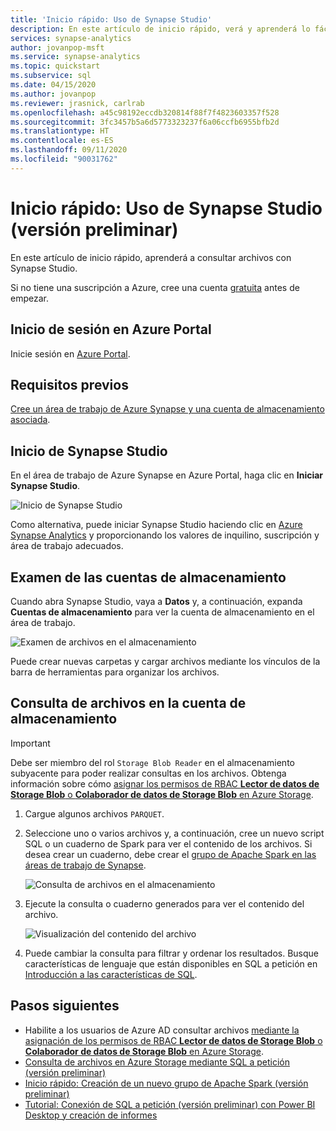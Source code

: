 ```yaml
---
title: 'Inicio rápido: Uso de Synapse Studio'
description: En este artículo de inicio rápido, verá y aprenderá lo fácil que es consultar diversos tipos de archivos mediante Synapse Studio.
services: synapse-analytics
author: jovanpop-msft
ms.service: synapse-analytics
ms.topic: quickstart
ms.subservice: sql
ms.date: 04/15/2020
ms.author: jovanpop
ms.reviewer: jrasnick, carlrab
ms.openlocfilehash: a45c98192eccdb320814f88f7f4823603357f528
ms.sourcegitcommit: 3fc3457b5a6d5773323237f6a06ccfb6955bfb2d
ms.translationtype: HT
ms.contentlocale: es-ES
ms.lasthandoff: 09/11/2020
ms.locfileid: "90031762"
---
```

# <a name="quickstart-use-synapse-studio-preview"></a>Inicio rápido: Uso de Synapse Studio (versión preliminar)

En este artículo de inicio rápido, aprenderá a consultar archivos con Synapse Studio.

Si no tiene una suscripción a Azure, cree una cuenta [gratuita](https://azure.microsoft.com/free/) antes de empezar.

## <a name="sign-in-to-the-azure-portal"></a>Inicio de sesión en Azure Portal

Inicie sesión en [Azure Portal](https://portal.azure.com/).

## <a name="prerequisites"></a>Requisitos previos

[Cree un área de trabajo de Azure Synapse y una cuenta de almacenamiento asociada](quickstart-create-workspace.md).

## <a name="launch-synapse-studio"></a>Inicio de Synapse Studio

En el área de trabajo de Azure Synapse en Azure Portal, haga clic en **Iniciar Synapse Studio**.

![Inicio de Synapse Studio](./media/quickstart-synapse-studio/launch-synapse-workspace.png)

Como alternativa, puede iniciar Synapse Studio haciendo clic en [Azure Synapse Analytics](https://web.azuresynapse.net) y proporcionando los valores de inquilino, suscripción y área de trabajo adecuados.

## <a name="browse-storage-accounts"></a>Examen de las cuentas de almacenamiento

Cuando abra Synapse Studio, vaya a **Datos** y, a continuación, expanda **Cuentas de almacenamiento** para ver la cuenta de almacenamiento en el área de trabajo.

![Examen de archivos en el almacenamiento](./media/quickstart-synapse-studio/browse-files-on-storage.png)

Puede crear nuevas carpetas y cargar archivos mediante los vínculos de la barra de herramientas para organizar los archivos.

## <a name="query-files-on-storage-account"></a>Consulta de archivos en la cuenta de almacenamiento

> [!IMPORTANT]
> Debe ser miembro del rol `Storage Blob Reader` en el almacenamiento subyacente para poder realizar consultas en los archivos. Obtenga información sobre cómo [asignar los permisos de RBAC **Lector de datos de Storage Blob** o **Colaborador de datos de Storage Blob** en Azure Storage](../storage/common/storage-auth-aad-rbac-portal.md?toc=/azure/synapse-analytics/toc.json&bc=/azure/synapse-analytics/breadcrumb/toc.json#assign-an-azure-built-in-role).

1. Cargue algunos archivos `PARQUET`.
2. Seleccione uno o varios archivos y, a continuación, cree un nuevo script SQL o un cuaderno de Spark para ver el contenido de los archivos. Si desea crear un cuaderno, debe crear el [grupo de Apache Spark en las áreas de trabajo de Synapse](quickstart-create-apache-spark-pool-studio.md).

   ![Consulta de archivos en el almacenamiento](./media/quickstart-synapse-studio/query-files-on-storage.png)

3. Ejecute la consulta o cuaderno generados para ver el contenido del archivo.

   ![Visualización del contenido del archivo](./media/quickstart-synapse-studio/query-files-on-storage-result.png)

4. Puede cambiar la consulta para filtrar y ordenar los resultados. Busque características de lenguaje que están disponibles en SQL a petición en [Introducción a las características de SQL](sql/overview-features.md).

## <a name="next-steps"></a>Pasos siguientes

- Habilite a los usuarios de Azure AD consultar archivos [mediante la asignación de los permisos de RBAC **Lector de datos de Storage Blob** o **Colaborador de datos de Storage Blob** en Azure Storage](../storage/common/storage-auth-aad-rbac-portal.md?toc=/azure/synapse-analytics/toc.json&bc=/azure/synapse-analytics/breadcrumb/toc.json#assign-an-azure-built-in-role).
- [Consulta de archivos en Azure Storage mediante SQL a petición (versión preliminar)](sql/on-demand-workspace-overview.md)
- [Inicio rápido: Creación de un nuevo grupo de Apache Spark (versión preliminar)](quickstart-create-apache-spark-pool-portal.md)
- [Tutorial: Conexión de SQL a petición (versión preliminar) con Power BI Desktop y creación de informes](sql/tutorial-connect-power-bi-desktop.md)
